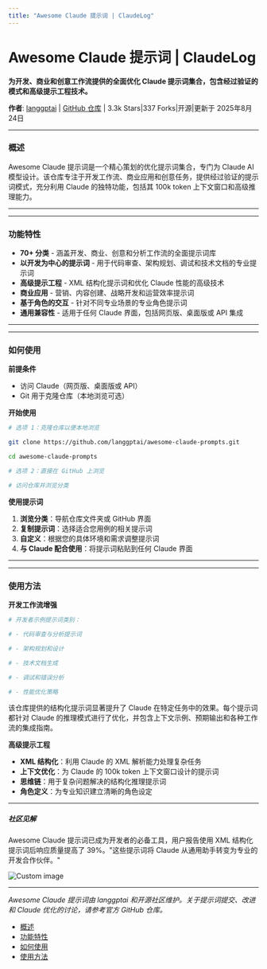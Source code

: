 ```yaml
---
title: "Awesome Claude 提示词 | ClaudeLog"
---
```


# Awesome Claude 提示词 | ClaudeLog

**为开发、商业和创意工作流提供的全面优化 Claude 提示词集合，包含经过验证的模式和高级提示工程技术。**

**作者**: [langgptai](https://github.com/langgptai)  |  [GitHub 仓库](https://github.com/langgptai/awesome-claude-prompts)  |  3.3k Stars|337 Forks|开源|更新于 2025年8月24日

* * *

### 概述[​](#overview "Direct link to Overview")

Awesome Claude 提示词是一个精心策划的优化提示词集合，专门为 Claude AI 模型设计。该仓库专注于开发工作流、商业应用和创意任务，提供经过验证的提示词模式，充分利用 Claude 的独特功能，包括其 100k token 上下文窗口和高级推理能力。

* * *

* * *

### 功能特性[​](#features "Direct link to Features")

-   **70+ 分类** - 涵盖开发、商业、创意和分析工作流的全面提示词库
-   **以开发为中心的提示词** - 用于代码审查、架构规划、调试和技术文档的专业提示词
-   **高级提示工程** - XML 结构化提示词和优化 Claude 性能的高级技术
-   **商业应用** - 营销、内容创建、战略开发和运营效率提示词
-   **基于角色的交互** - 针对不同专业场景的专业角色提示词
-   **通用兼容性** - 适用于任何 Claude 界面，包括网页版、桌面版或 API 集成

* * *

* * *

### 如何使用[​](#how-to-use "Direct link to How to Use")

**前提条件**

-   访问 Claude（网页版、桌面版或 API）
-   Git 用于克隆仓库（本地浏览可选）

**开始使用**

```bash
# 选项 1：克隆仓库以便本地浏览

git clone https://github.com/langgptai/awesome-claude-prompts.git

cd awesome-claude-prompts

# 选项 2：直接在 GitHub 上浏览

# 访问仓库并浏览分类

```

**使用提示词**

1.  **浏览分类**：导航仓库文件夹或 GitHub 界面
2.  **复制提示词**：选择适合您用例的相关提示词
3.  **自定义**：根据您的具体环境和需求调整提示词
4.  **与 Claude 配合使用**：将提示词粘贴到任何 Claude 界面

* * *

* * *

### 使用方法[​](#usage "Direct link to Usage")

**开发工作流增强**

```bash
# 开发者示例提示词类别：

# - 代码审查与分析提示词

# - 架构规划和设计

# - 技术文档生成

# - 调试和错误分析

# - 性能优化策略

```

该仓库提供的结构化提示词显著提升了 Claude 在特定任务中的效果。每个提示词都针对 Claude 的推理模式进行了优化，并包含上下文示例、预期输出和各种工作流的集成指南。

**高级提示工程**

-   **XML 结构化**：利用 Claude 的 XML 解析能力处理复杂任务
-   **上下文优化**：为 Claude 的 100k token 上下文窗口设计的提示词
-   **思维链**：用于复杂问题解决的结构化推理提示词
-   **角色定义**：为专业知识建立清晰的角色设定

* * *

##### 社区见解

Awesome Claude 提示词已成为开发者的必备工具，用户报告使用 XML 结构化提示词后响应质量提高了 39%。"这些提示词将 Claude 从通用助手转变为专业的开发合作伙伴。"

<img src="/img/discovery/026_japan.png" alt="Custom image" style="max-width: 165px; height: auto;" />

* * *

*Awesome Claude 提示词由 langgptai 和开源社区维护。关于提示词提交、改进和 Claude 优化的讨论，请参考官方 GitHub 仓库。*

-   [概述](#overview)
-   [功能特性](#features)
-   [如何使用](#how-to-use)
-   [使用方法](#usage)
